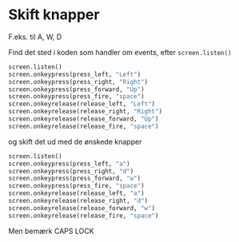 # Skift knapper

F.eks. til A, W, D

Find det sted i koden som handler om events, efter `screen.listen()`

```python
screen.listen()
screen.onkeypress(press_left, "Left")
screen.onkeypress(press_right, "Right")
screen.onkeypress(press_forward, "Up")
screen.onkeypress(press_fire, "space")
screen.onkeyrelease(release_left, "Left")
screen.onkeyrelease(release_right, "Right")
screen.onkeyrelease(release_forward, "Up")
screen.onkeyrelease(release_fire, "space")
```

og skift det ud med de ønskede knapper

```python
screen.listen()
screen.onkeypress(press_left, "a")
screen.onkeypress(press_right, "d")
screen.onkeypress(press_forward, "w")
screen.onkeypress(press_fire, "space")
screen.onkeyrelease(release_left, "a")
screen.onkeyrelease(release_right, "d")
screen.onkeyrelease(release_forward, "w")
screen.onkeyrelease(release_fire, "space")
```

Men bemærk CAPS LOCK